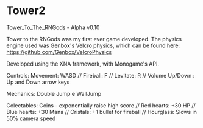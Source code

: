 # Tower2

Tower_To_The_RNGods - Alpha v0.10

Tower to the RNGods was my first ever game developed.
The physics engine used was Genbox's Velcro physics, which can be found here: https://github.com/Genbox/VelcroPhysics

Developed using the XNA framework, with Monogame's API.


Controls: Movement: WASD  //
          Fireball: F //
          Levitate: R //
          Volume Up/Down : Up and Down arrow keys  

Mechanics: Double Jump e WallJump

Colectables:   Coins - exponentially raise high score  //
               Red hearts: +30 HP //
               Blue hearts: +30 Mana //
               Cristals: +1 bullet for fireball //
               Hourglass: Slows in 50% camera speed  

